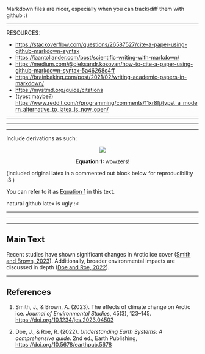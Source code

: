 Markdown files are nicer, especially when you can track/diff them with github :)


---

RESOURCES:
- https://stackoverflow.com/questions/26587527/cite-a-paper-using-github-markdown-syntax
- https://jaantollander.com/post/scientific-writing-with-markdown/
- https://medium.com/@oleksandr.kosovan/how-to-cite-a-paper-using-github-markdown-syntax-5a46268c4ff
- https://brainbaking.com/post/2021/02/writing-academic-papers-in-markdown/
- https://mystmd.org/guide/citations
- (typst maybe?) https://www.reddit.com/r/programming/comments/11xr8fj/typst_a_modern_alternative_to_latex_is_now_open/

---
---
---

Include derivations as such:

<!-- ![eq 1](https://files.catbox.moe/uka3gq.png) -->

<!-- <div style="text-align: center;">
    <img src="https://files.catbox.moe/uka3gq.png" style="max-height: 100px; width: auto;">
</div> -->


<div id="eq1" style="text-align: center;">
    <img src="https://files.catbox.moe/uka3gq.png" style="max-height: 100px; width: auto;">
    <p><strong>Equation 1:</strong> wowzers!</p>
</div>

(included original latex in a commented out block below for reproducibility :3 )

You can refer to it as [Equation 1](#eq1) in this text.

natural github latex is ugly :<

---
---
---

## Main Text

Recent studies have shown significant changes in Arctic ice cover ([Smith and Brown, 2023](#smith2023)). Additionally, broader environmental impacts are discussed in depth ([Doe and Roe, 2022](#doe2022)).

---

## References

1. <a id="smith2023"></a>Smith, J., & Brown, A. (2023). The effects of climate change on Arctic ice. *Journal of Environmental Studies*, 45(3), 123–145. https://doi.org/10.1234/jes.2023.04503

2. <a id="doe2022"></a>Doe, J., & Roe, R. (2022). *Understanding Earth Systems: A comprehensive guide*. 2nd ed., Earth Publishing, https://doi.org/10.5678/earthpub.5678
